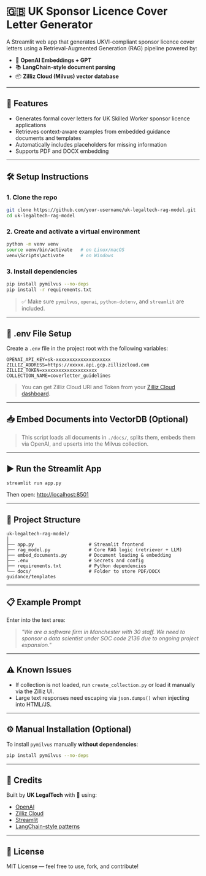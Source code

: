 # 🇬🇧 UK Sponsor Licence Cover Letter Generator

A Streamlit web app that generates UKVI-compliant sponsor licence cover letters using a Retrieval-Augmented Generation (RAG) pipeline powered by:

- 🧠 **OpenAI Embeddings + GPT**
- 📚 **LangChain-style document parsing**
- 📦 **Zilliz Cloud (Milvus) vector database**

---

## 🚀 Features

- Generates formal cover letters for UK Skilled Worker sponsor licence applications
- Retrieves context-aware examples from embedded guidance documents and templates
- Automatically includes placeholders for missing information
- Supports PDF and DOCX embedding

---

## 🛠️ Setup Instructions

### 1. Clone the repo

```bash
git clone https://github.com/your-username/uk-legaltech-rag-model.git
cd uk-legaltech-rag-model
```

### 2. Create and activate a virtual environment

```bash
python -m venv venv
source venv/bin/activate   # on Linux/macOS
venv\Scripts\activate      # on Windows
```

### 3. Install dependencies

```bash
pip install pymilvus --no-deps
pip install -r requirements.txt
```

> ✅ Make sure `pymilvus`, `openai`, `python-dotenv`, and `streamlit` are included.

---

## 🔐 .env File Setup

Create a `.env` file in the project root with the following variables:

```env
OPENAI_API_KEY=sk-xxxxxxxxxxxxxxxxxxxx
ZILLIZ_ADDRESS=https://xxxxx.api.gcp.zillizcloud.com
ZILLIZ_TOKEN=xxxxxxxxxxxxxxxxxxxx
COLLECTION_NAME=coverletter_guidelines
```

> You can get Zilliz Cloud URI and Token from your [Zilliz Cloud dashboard](https://cloud.zilliz.com/).

---

## 📥 Embed Documents into VectorDB (Optional)

> This script loads all documents in `./docs/`, splits them, embeds them via OpenAI, and upserts into the Milvus collection.

---

## ▶️ Run the Streamlit App

```bash
streamlit run app.py
```

Then open: [http://localhost:8501](http://localhost:8501)

---

## 🧠 Project Structure

```
uk-legaltech-rag-model/
│
├── app.py                    # Streamlit frontend
├── rag_model.py              # Core RAG logic (retriever + LLM)
├── embed_documents.py        # Document loading & embedding
├── .env                      # Secrets and config
├── requirements.txt          # Python dependencies
└── docs/                     # Folder to store PDF/DOCX guidance/templates
```

---

## 📋 Example Prompt

Enter into the text area:

> _"We are a software firm in Manchester with 30 staff. We need to sponsor a data scientist under SOC code 2136 due to ongoing project expansion."_

---

## ⚠️ Known Issues

- If collection is not loaded, run `create_collection.py` or load it manually via the Zilliz UI.
- Large text responses need escaping via `json.dumps()` when injecting into HTML/JS.

---

## ⚙️ Manual Installation (Optional)

To install `pymilvus` manually **without dependencies**:

```bash
pip install pymilvus --no-deps
```

---

## 📘 Credits

Built by **UK LegalTech** with 💼 using:
- [OpenAI](https://platform.openai.com/)
- [Zilliz Cloud](https://cloud.zilliz.com/)
- [Streamlit](https://streamlit.io/)
- [LangChain-style patterns](https://www.langchain.com/)

---

## 📄 License

MIT License — feel free to use, fork, and contribute!